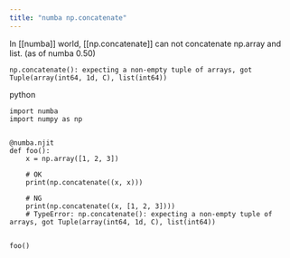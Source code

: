 ```yaml
---
title: "numba np.concatenate"
---
```


In [[numba]] world, [[np.concatenate]] can not concatenate np.array and list. (as of numba 0.50)

`np.concatenate(): expecting a non-empty tuple of arrays, got Tuple(array(int64, 1d, C), list(int64))`

python

```
import numba
import numpy as np


@numba.njit
def foo():
    x = np.array([1, 2, 3])

    # OK
    print(np.concatenate((x, x)))

    # NG
    print(np.concatenate((x, [1, 2, 3])))
    # TypeError: np.concatenate(): expecting a non-empty tuple of arrays, got Tuple(array(int64, 1d, C), list(int64))


foo()
```


